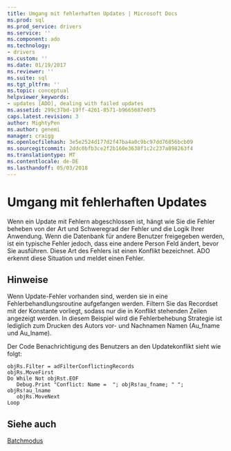 ```yaml
---
title: Umgang mit fehlerhaften Updates | Microsoft Docs
ms.prod: sql
ms.prod_service: drivers
ms.service: ''
ms.component: ado
ms.technology:
- drivers
ms.custom: ''
ms.date: 01/19/2017
ms.reviewer: ''
ms.suite: sql
ms.tgt_pltfrm: ''
ms.topic: conceptual
helpviewer_keywords:
- updates [ADO], dealing with failed updates
ms.assetid: 299c37bd-19ff-4261-8571-b9665687e075
caps.latest.revision: 3
author: MightyPen
ms.author: genemi
manager: craigg
ms.openlocfilehash: 3e5e2524d177d2f47ba4a0c9bc97dd76856bcb09
ms.sourcegitcommit: 2ddc0bfb3ce2f2b160e3638f1c2c237a898263f4
ms.translationtype: MT
ms.contentlocale: de-DE
ms.lasthandoff: 05/03/2018
---
```

# <a name="dealing-with-failed-updates"></a>Umgang mit fehlerhaften Updates
Wenn ein Update mit Fehlern abgeschlossen ist, hängt wie Sie die Fehler beheben von der Art und Schweregrad der Fehler und die Logik Ihrer Anwendung. Wenn die Datenbank für andere Benutzer freigegeben werden, ist ein typische Fehler jedoch, dass eine andere Person Feld ändert, bevor Sie ausführen. Diese Art des Fehlers ist einen Konflikt bezeichnet. ADO erkennt diese Situation und meldet einen Fehler.  
  
## <a name="remarks"></a>Hinweise  
 Wenn Update-Fehler vorhanden sind, werden sie in eine Fehlerbehandlungsroutine aufgefangen werden. Filtern Sie das Recordset mit der Konstante vorliegt, sodass nur die in Konflikt stehenden Zeilen angezeigt werden. In diesem Beispiel wird die Fehlerbehebung Strategie ist lediglich zum Drucken des Autors vor- und Nachnamen Namen (Au_fname und Au_lname).  
  
 Der Code Benachrichtigung des Benutzers an den Updatekonflikt sieht wie folgt:  
  
```  
objRs.Filter = adFilterConflictingRecords  
objRs.MoveFirst  
Do While Not objRst.EOF  
   Debug.Print "Conflict: Name =  "; objRs!au_fname; " "; objRs!au_lname  
   objRs.MoveNext  
Loop  
```  
  
## <a name="see-also"></a>Siehe auch  
 [Batchmodus](../../../ado/guide/data/batch-mode.md)

